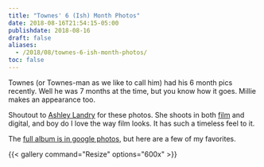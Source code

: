 ```yaml
---
title: "Townes' 6 (Ish) Month Photos"
date: 2018-08-16T21:54:15-05:00
publishdate: 2018-08-16
draft: false
aliases:
  - /2018/08/townes-6-ish-month-photos/
toc: false
---
```


Townes (or Townes-man as we like to call him) had his 6 month pics recently. Well he was 7 months at the time, but you know how it goes. Millie makes an appearance too. 

<!--more-->

Shoutout to [Ashley Landry](https://ashley-landry.com/) for these photos. She shoots in both [film](https://ashley-landry.com/2018/03/05/why-im-loving-film-lately/) and digital, and boy do I love the way film looks. It has such a timeless feel to it. 

The [full album is in google photos](https://photos.app.goo.gl/wXuqAnSzkkCrTxT9A), but here are a few of my favorites.  

{{< gallery 
command="Resize" 
options="600x" >}}
